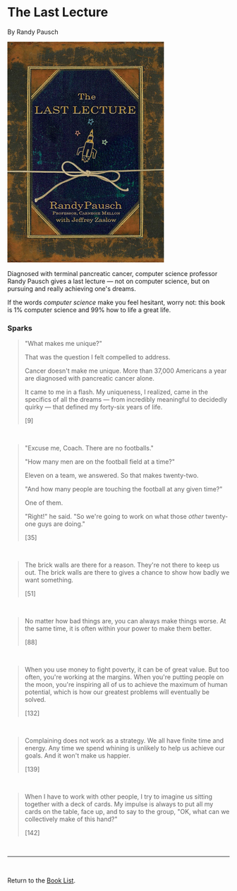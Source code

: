 # The Last Lecture

By Randy Pausch

![Cover Image](images/the_last_lecture.png)

Diagnosed with terminal pancreatic cancer, computer science professor Randy Pausch gives a last lecture — not on computer science, but on pursuing and really achieving one's dreams.

If the words *computer science* make you feel hesitant, worry not: this book is 1% computer science and 99% how to life a great life.

### Sparks

> "What makes me unique?"
>
> That was the question I felt compelled to address.
>
> Cancer doesn't make me unique. More than 37,000 Americans a year are diagnosed with pancreatic cancer alone.
>
> It came to me in a flash. My uniqueness, I realized, came in the specifics of all the dreams — from incredibly meaningful to decidedly quirky — that defined my forty-six years of life.
>
> [9]

<br/>

> "Excuse me, Coach. There are no footballs."
>
> "How many men are on the football field at a time?"
>
> Eleven on a team, we answered. So that makes twenty-two.
>
> "And how many people are touching the football at any given time?"
>
> One of them.
>
> "Right!" he said. "So we're going to work on what those *other* twenty-one guys are doing."
>
> [35]

<br/>

> The brick walls are there for a reason. They're not there to keep us out. The brick walls are there to gives a chance to show how badly we want something.
>
> [51]

<br/>

> No matter how bad things are, you can always make things worse. At the same time, it is often within your power to make them better.
>
> [88]

<br/>

> When you use money to fight poverty, it can be of great value. But too often, you're working at the margins. When you're putting people on the moon, you're inspiring all of us to achieve the maximum of human potential, which is how our greatest problems will eventually be solved.
>
> [132]

<br/>

> Complaining does not work as a strategy. We all have finite time and energy. Any time we spend whining is unlikely to help us achieve our goals. And it won't make us happier.
>
> [139]

<br/>

> When I have to work with other people, I try to imagine us sitting together with a deck of cards. My impulse is always to put all my cards on the table, face up, and to say to the group, "OK, what can we collectively make of this hand?"
>
> [142]

<br/>

---

<br/>

Return to the [Book List](Readme.md#book-list).
